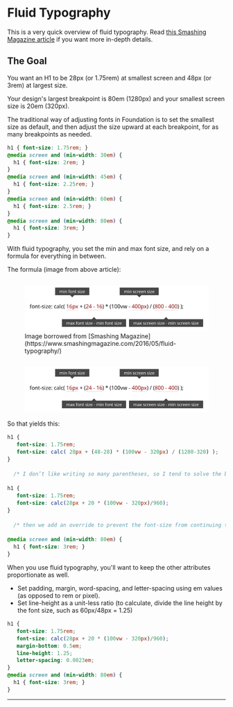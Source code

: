 ﻿
# Fluid Typography

This is a very quick overview of fluid typography. Read [this Smashing Magazine article](https://www.smashingmagazine.com/2016/05/fluid-typography/) if you want more in-depth details.

<div class="callout large">
  <div class="callout background-gray">
    <h2>The Goal</h2>
    <p class="flex-up">You want an H1 to be 28px (or 1.75rem) at smallest screen and 48px  (or 3rem) at largest size.</p>
    <p class="flex-up">Your design's largest breakpoint is 80em (1280px) and your smallest screen size is 20em (320px).</p>
  </div>
</div>

The traditional way of adjusting fonts in Foundation is to set the smallest size as default, and then adjust the size upward at each breakpoint, for as many breakpoints as needed.

```css
h1 { font-size: 1.75rem; }
@media screen and (min-width: 30em) {  
  h1 { font-size: 2rem; }
}
@media screen and (min-width: 45em) {  
  h1 { font-size: 2.25rem; }
}
@media screen and (min-width: 60em) {  
  h1 { font-size: 2.5rem; }
}
@media screen and (min-width: 80em) {  
  h1 { font-size: 3rem; }
}
```

With fluid typography, you set the min and max font size, and rely on a formula for everything in between.
 
The formula (image from above article):

<div class="row">
  <div class="column medium-9 large-7 xlarge-5 medium-centered">
    <figure>
    <a  aria-controls="formulaImage" data-open="formulaImage" class="modal-launch"><img alt="Image of a function: calc(16px + (24 - 16) * (100vw - 400px) / (800 - 400))" src="files/advanced-calc-800-opt.png"></a>
    <figcaption>Image borrowed from [Smashing Magazine](https://www.smashingmagazine.com/2016/05/fluid-typography/) </figcaption>
    </figure>
  </div>
</div>
<div class="reveal overlay-image" id="formulaImage" data-reveal>
  <div class="modal-content">
    <figure>
      <img class="no-border" src="files/advanced-calc-800-opt.png" alt="Image of a function: calc(16px + (24 - 16) * (100vw - 400px) / (800 - 400))">
    </figure>
  </div>
</div>

So that yields this:

```css
h1 {
   font-size: 1.75rem; 
   font-size: calc( 28px + (48-28) * (100vw - 320px) / (1280-320) ); 
}

  /* I don’t like writing so many parentheses, so I tend to solve the basic math parts that don’t include ‘px’ or ‘vw’ */

h1 {
   font-size: 1.75rem; 
   font-size: calc(28px + 20 * (100vw - 320px)/960); 
}

  /* then we add an override to prevent the font-size from continuing to grow when the viewport is greater than our max-width. */

@media screen and (min-width: 80em) { 
  h1 { font-size: 3rem; }  
}
```

When you use fluid typography, you'll want to keep the other attributes proportionate as well.
- Set padding, margin, word-spacing, and letter-spacing using em values (as opposed to rem or pixel).
- Set line-height as a unit-less ratio (to calculate, divide the line height by the font size, such as 60px/48px = 1.25)

```css
h1 {
   font-size: 1.75rem; 
   font-size: calc(28px + 20 * (100vw - 320px)/960); 
   margin-bottom: 0.5em;
   line-height: 1.25;
   letter-spacing: 0.0023em;
}
@media screen and (min-width: 80em) { 
  h1 { font-size: 3rem; }  
}
```

---